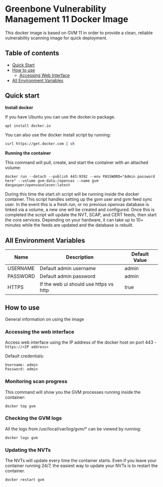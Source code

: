 # Greenbone Vulnerability Management 11 Docker Image

This docker image is based on GVM 11 in order to provide a clean, reliable vulnerability scanning image for quick deployment.

## Table of contents

* [Quick Start](#quick-start)
* [How to use](#how-to-use)
  * [Accessing Web Interface](#accessing-web-interface)
* [All Environment Variables](all-environment-variables)

## Quick start

**Install docker**

If you have Ubuntu you can use the docker.io package.
```bash
apt install docker.io
```

You can also use the docker install script by running:
```bash
curl https://get.docker.com | sh
```

**Running the container**

This command will pull, create, and start the container with an attached volume:

```shell
docker run --detach --publish 443:9392 --env PASSWORD="Admin password here" --volume gvm-data:/openvas --name gvm dangasper/openvaseleven:latest
```

During this time the start.sh script will be running inside the docker container. This script handles setting up the gvm user and gvm feed sync user. In the event this is a fresh run, or no previous openvas database is linked via a volume, a new one will be created and configured. Once this is completed the script will update the NVT, SCAP, and CERT feeds, then start the core services.
Depending on your hardware, it can take up to 10+ minutes while the feeds are updated and the database is rebuilt.


## All Environment Variables

| Name     | Description                            | Default Value |
| -------- | -------------------------------------- | ------------- |
| USERNAME | Default admin username                 | admin         |
| PASSWORD | Default admin password                 | admin         |
| HTTPS    | If the web ui should use https vs http | true          |

## How to use

General information on using the image

### Accessing the web interface

Access web interface using the IP address of the docker host on port 443 - `https://<IP address>`

Default credentials:
```shell
Username: admin
Password: admin
```

### Monitoring scan progress

This command will show you the GVM processes running inside the container:
```shell
docker top gvm
```

### Checking the GVM logs

All the logs from /usr/local/var/log/gvm/* can be viewed by running:
```shell
docker logs gvm
```

### Updating the NVTs

The NVTs will update every time the container starts. Even if you leave your container running 24/7, the easiest way to update your NVTs is to restart the container.
```shell
docker restart gvm
```